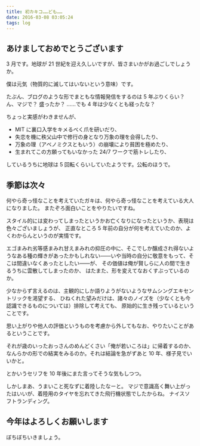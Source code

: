 ```yaml
---
title: 初カキコ……ども……
date: 2016-03-08 03:05:24
tags: log
---
```


## あけましておめでとうございます

3 月です。地球が 21 世紀を迎え久しいですが、皆さまいかがお過ごしでしょうか。

僕は元気（物質的に滅してはいないという意味）です。

たぶん、ブログのような形でまともな情報発信をするのは 5 年ぶりくらい？ ん、マジで？ 盛ったか？ ……でも 4 年は少なくとも経ったな？

ちょっと実感がわきませんが、

- MIT に裏口入学をキメるべく爪を研いだり、
- 失恋を機に秩父山中で修行の身となり万象の理を会得したり、
- 万象の理（アベノミクスともいう）の崩壊により貧困を極めたり、
- 生まれてこの方願ってもいなかった 24/7 ワークで筋トレしたり、

しているうちに地球は 5 回転くらいしていたようです。公転のほうで。

## 季節は次々

何やら奇っ怪なことを考えていたガキは、何やら奇っ怪なことを考えている大人になりました。
またぞろ面白いことをやりたいですね。

スタイル的には変わってしまったというかお亡くなりになったというか、表現は色々ございましょうが、
正直なところ 5 年前の自分が何を考えていたのか、よくわからんというのが実情です。

エゴまみれ劣等感まみれ甘えまみれの抑圧の中に、そこでしか醸成され得ないようなある種の輝きがあったかもしれない――いや当時の自分に敬意をもって、そこは間違いなくあったとしたい――が、
その価値は俺が賢しらに人の間で生きるうちに雲散してしまったのか、
はたまた、形を変えてなおくすぶっているのか。

少なからず言えるのは、主観的にしか語りようがないようなサムシングエキセントリックを渇望する、
ひねくれた望みだけは、諸々のノイズを（少なくとも今認識できるものについては）排除して考えても、
原始的に生き残っているということです。

思い上がりや他人の評価というものを考慮から外してもなお、やりたいことがあるということです。

それが歳のいったおっさんのめんどくさい「俺が若いころは」に帰着するのか、
なんらかの形での結実をみるのか。それは結論を急がずあと 10 年、様子見でいいかと。

とかいうセリフを 10 年後にまた言ってそうな気もしつつ。

しかしまあ、うまいこと死なずに着陸したなーと。
マジで意識高く舞い上がったはいいが、着陸用のタイヤを忘れてきた飛行機状態でしたからね。
ナイスソフトランディング。

## 今年はよろしくお願いします

ぼちぼちいきましょう。
